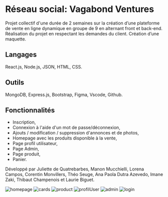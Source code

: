 # Réseau social: Vagabond Ventures


Projet collectif d'une durée de 2 semaines sur la création d’une plateforme de vente en ligne dynamique en groupe de 9 en alternant front et back-end. 
Réalisation du projet en respectant les demandes du client. Création d’une maquette.

  
## Langages
React.js, Node.js, JSON, HTML, CSS.  

## Outils
MongoDB, Express.js, Bootstrap, Figma, Vscode, Github.  

## Fonctionnalités
  
* Inscription,  
* Connexion à l'aide d'un mot de passe/déconnexion,  
* Ajouts / modification / suppression d'annonces et de photos,  
* Homepage avec les produits disponible à la vente,
* Page profil utilisateur,  
* Page Admin,  
* Page produit,  
* Panier.  
  
  
Développé par Juliette de Quatrebarbes, Manon Mucchielli, Lorena Campos, Corentin Monvillers, Théo Seuge, Ana Paola Dutra Azevedo, Imane Zaki, Thibaut Champenois et Laurie Biguet.  

![homepage](https://user-images.githubusercontent.com/115532041/229147873-9b72481b-d538-412e-91a6-8a5be0bdbdac.png)
![cards](https://user-images.githubusercontent.com/115532041/229148060-d93d7df9-98c4-4656-9a98-4480f1686dd7.png)
![product](https://user-images.githubusercontent.com/115532041/229148089-62c16cc2-a855-4d85-919e-4d79f8c0b65e.png)
![profilUser](https://user-images.githubusercontent.com/115532041/229148118-3d2142da-e42f-4527-b80b-03ddb6fac968.png)
![admin](https://user-images.githubusercontent.com/115532041/229148137-b0842704-e2b2-45a5-861a-ee732e3bda9e.png)
![login](https://user-images.githubusercontent.com/115532041/229148153-2b710950-c1b5-4bad-8452-1d72c03fe9f9.png)

